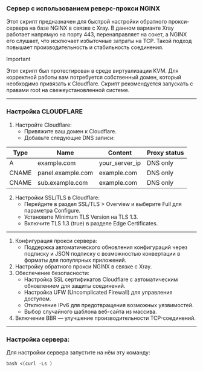 ### Сервер с использованием реверс-прокси NGINX
Этот скрипт предназначен для быстрой настройки обратного прокси-сервера на базе NGINX в связке с Xray. В данном варианте Xray работает напрямую на порту 443, перенаправляет на сокет, а NGINX его слушает, что исключает избыточные затраты на TCP. Такой подход повышает производительность и стабильность соединения.
> [!IMPORTANT]
> Этот скрипт был протестирован в среде виртуализации KVM. Для корректной работы вам потребуется собственный домен, который необходимо привязать к Cloudflare. Скрипт рекомендуется запускать с правами root на свежеустановленной системе.
-----
### Настройка CLOUDFLARE
1. Настройте Cloudflare:
   - Привяжите ваш домен к Cloudflare.
   - Добавьте следующие DNS записи:

| Type  | Name              | Content          | Proxy status  |
| ----- | ----------------- | ---------------- | ------------- |
| A     | example.com       | your_server_ip   | DNS only      |
| CNAME | panel.example.com | example.com      | DNS only      |
| CNAME | sub.example.com   | example.com      | DNS only      |

2. Настройки SSL/TLS в Cloudflare:
   - Перейдите в раздел SSL/TLS > Overview и выберите Full для параметра Configure.
   - Установите Minimum TLS Version на TLS 1.3.
   - Включите TLS 1.3 (true) в разделе Edge Certificates.
-----
1. Конфигурация прокси сервера:
   - Поддержка автоматического обновления конфигураций через подписку и JSON подписку с возможностью конвертации в форматы для популярных приложений.
2. Настройку обратного прокси NGINX в связке с Xray.
3. Обеспечение безопасности:
   - Настройка SSL сертификатов Cloudflare с автоматическим обновлением для защиты соединений.
   - Настройка UFW (Uncomplicated Firewall) для управления доступом.
   - Отключение IPv6 для предотвращения возможных уязвимостей.
   - Выбор случайного шаблона веб-сайта из массива.
4. Включение BBR — улучшение производительности TCP-соединений.
-----
### Настройка сервера:

Для настройки сервера запустите на нём эту команду:

```
bash <(curl -Ls )
```
